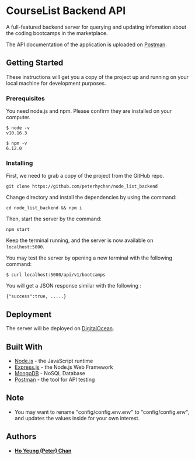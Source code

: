 # CourseList Backend API

A full-featured backend server for querying and updating infomation about the coding bootcamps in the marketplace.

The API documentation of the application is uploaded on [Postman](https://documenter.getpostman.com/view/9185103/SVzxXyqr?version=latest).

## Getting Started

These instructions will get you a copy of the project up and running on your local machine for development purposes. 

### Prerequisites

You need node.js and npm. Please confirm they are installed on your computer.

```
$ node -v
v10.16.3

$ npm -v
6.12.0
```

### Installing

First, we need to grab a copy of the project from the GitHub repo.

```
git clone https://github.com/peterhychan/node_list_backend
```

Change directory and install the dependencies by using the command: 

```
cd node_list_backend && npm i
```
Then, start the server by the command: 

```
npm start
```

Keep the terminal running, and the server is now available on `localhost:5000`. 

You may test the server by opening a new terminal with the following command:

```
$ curl localhost:5000/api/v1/bootcamps 
```
You will get a JSON response similar with the following :
 
```
{"success":true, .....}
```

## Deployment

The server will be deployed on [DigitalOcean](). 

## Built With

* [Node.js](https://nodejs.org) - the JavaScript runtime
* [Express.js](https://expressjs.com) - the Node.js Web Framework
* [MongoDB](www.mongodb.com/Atlas‎) - NoSQL Database
* [Postman](https://www.getpostman.com) - the tool for API testing

## Note
- You may want to rename "config/config.env.env" to "config/config.env", and updates the values inside for your own interest.

## Authors

* [**Ho Yeung (Peter) Chan**](https://peterhychan.github.io/)

